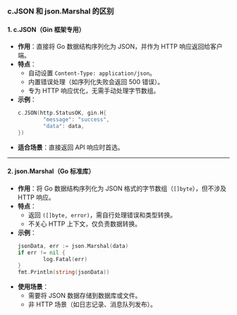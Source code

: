 ### c.JSON 和 json.Marshal 的区别

#### 1. **c.JSON（Gin 框架专用）**
- **作用**：直接将 Go 数据结构序列化为 JSON，并作为 HTTP 响应返回给客户端。
- **特点**：
    - 自动设置 `Content-Type: application/json`。
    - 内置错误处理（如序列化失败会返回 500 错误）。
    - 专为 HTTP 响应优化，无需手动处理字节数组。
- **示例**：
    ```go
    c.JSON(http.StatusOK, gin.H{
            "message": "success",
            "data": data,
    })
    ```
- **适合场景**：直接返回 API 响应时首选。

---

#### 2. **json.Marshal（Go 标准库）**
- **作用**：将 Go 数据结构序列化为 JSON 格式的字节数组（`[]byte`），但不涉及 HTTP 响应。
- **特点**：
    - 返回 `([]byte, error)`，需自行处理错误和类型转换。
    - 不关心 HTTP 上下文，仅负责数据转换。
- **示例**：
    ```go
    jsonData, err := json.Marshal(data)
    if err != nil {
            log.Fatal(err)
    }
    fmt.Println(string(jsonData))
    ```
- **使用场景**：
    - 需要将 JSON 数据存储到数据库或文件。
    - 非 HTTP 场景（如日志记录、消息队列发布）。






